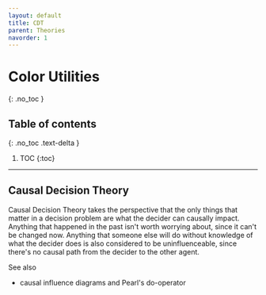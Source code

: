 ```yaml
---
layout: default
title: CDT
parent: Theories
navorder: 1
---
```


# Color Utilities
{: .no_toc }

## Table of contents
{: .no_toc .text-delta }

1. TOC
{:toc}

---

## Causal Decision Theory

Causal Decision Theory takes the perspective that the only things that matter in a decision problem are what the decider can causally impact. Anything that happened in the past isn't worth worrying about, since it can't be changed now. Anything that someone else will do without knowledge of what the decider does is also considered to be uninfluenceable, since there's no causal path from the decider to the other agent.

See also
* causal influence diagrams and Pearl's do-operator